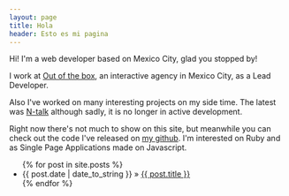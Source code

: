 ```yaml
---
layout: page
title: Hola
header: Esto es mi pagina
---
```


    
<p class="subtitle">Hi! I'm a web developer based on Mexico City, glad you stopped by!</p>

I work at [Out of the box][oob], an interactive agency in Mexico City, as a Lead Developer.

Also I've worked on many interesting projects on my side time. The latest was [N-talk][ntalk] although sadly, it is no longer in active development.

Right now there's not much to show on this site, but meanwhile you can check out the code I've released on [my github][gh]. I'm interested on Ruby and as Single Page Applications made on Javascript.

<ul class="posts">
  {% for post in site.posts %}
    <li><span>{{ post.date | date_to_string }}</span> &raquo; <a href="{{ post.url }}">{{ post.title }}</a></li>
  {% endfor %}
</ul>

  [oob]: http://outofthebox.mx
  [ntalk]: http://ntalkapp.com
  [gh]: http://github.com/jeduan